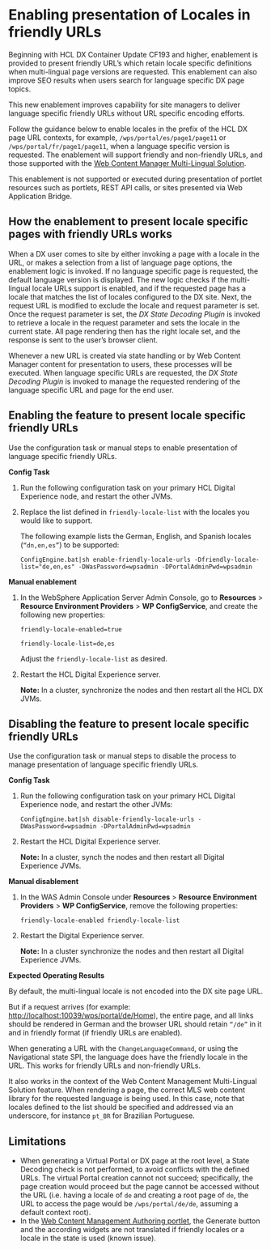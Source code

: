 # Enabling presentation of Locales in friendly URLs

Beginning with HCL DX Container Update CF193 and higher, enablement is provided to present friendly URL’s which retain locale specific definitions when multi-lingual page versions are requested. This enablement can also improve SEO results when users search for language specific DX page topics.

This new enablement improves capability for site managers to deliver language specific friendly URLs without URL specific encoding efforts.

Follow the guidance below to enable locales in the prefix of the HCL DX page URL contexts, for example, `/wps/portal/es/page1/page11` or `/wps/portal/fr/page1/page11`, when a language specific version is requested. The enablement will support friendly and non-friendly URLs, and those supported with the [Web Content Manager Multi-Lingual Solution](../wcm/wcm_mls.md).

This enablement is not supported or executed during presentation of portlet resources such as portlets, REST API calls, or sites presented via Web Application Bridge.

## How the enablement to present locale specific pages with friendly URLs works

When a DX user comes to site by either invoking a page with a locale in the URL, or makes a selection from a list of language page options, the enablement logic is invoked. If no language specific page is requested, the default language version is displayed. The new logic checks if the multi-lingual locale URLs support is enabled, and if the requested page has a locale that matches the list of locales configured to the DX site. Next, the request URL is modified to exclude the locale and request parameter is set. Once the request parameter is set, the *DX State Decoding Plugin* is invoked to retrieve a locale in the request parameter and sets the locale in the current state. All page rendering then has the right locale set, and the response is sent to the user’s browser client.

Whenever a new URL is created via state handling or by Web Content Manager content for presentation to users, these processes will be executed. When language specific URLs are requested, the *DX State Decoding Plugin* is invoked to manage the requested rendering of the language specific URL and page for the end user.

## Enabling the feature to present locale specific friendly URLs

Use the configuration task or manual steps to enable presentation of language specific friendly URLs.

**Config Task**

1.  Run the following configuration task on your primary HCL Digital Experience node, and restart the other JVMs.
2.  Replace the list defined in `friendly-locale-list` with the locales you would like to support.

    The following example lists the German, English, and Spanish locales \(`“dn,en,es”`\) to be supported:

    ```
    ConfigEngine.bat|sh enable-friendly-locale-urls -Dfriendly-locale-list="de,en,es" -DWasPassword=wpsadmin -DPortalAdminPwd=wpsadmin
    ```


**Manual enablement**

1.  In the WebSphere Application Server Admin Console, go to **Resources** \> **Resource Environment Providers** \> **WP ConfigService**, and create the following new properties:

    ```
    friendly-locale-enabled=true
    ```

    ```
    friendly-locale-list=de,es
    ```

    Adjust the `friendly-locale-list` as desired.

2.  Restart the HCL Digital Experience server.

    **Note:** In a cluster, synchronize the nodes and then restart all the HCL DX JVMs.


## Disabling the feature to present locale specific friendly URLs

Use the configuration task or manual steps to disable the process to manage presentation of language specific friendly URLs.

**Config Task**

1.  Run the following configuration task on your primary HCL Digital Experience node, and restart the other JVMs:

    ```
    ConfigEngine.bat|sh disable-friendly-locale-urls -DWasPassword=wpsadmin -DPortalAdminPwd=wpsadmin
    ```

2.  Restart the HCL Digital Experience server.

    **Note:** In a cluster, synch the nodes and then restart all Digital Experience JVMs.


**Manual disablement**

1.  In the WAS Admin Console under **Resources** \> **Resource Environment Providers** \> **WP ConfigService**, remove the following properties:

    ```
    friendly-locale-enabled friendly-locale-list
    ```

2.  Restart the Digital Experience server.

    **Note:** In a cluster synchronize the nodes and then restart all Digital Experience JVMs.


**Expected Operating Results**

By default, the multi-lingual locale is not encoded into the DX site page URL.

But if a request arrives \(for example: [http://localhost:10039/wps/portal/de/Home](http://localhost:10039/wps/portal/de/Home)\), the entire page, and all links should be rendered in German and the browser URL should retain `“/de”` in it and in friendly format \(if friendly URLs are enabled\).

When generating a URL with the `ChangeLanguageCommand`, or using the Navigational state SPI, the language does have the friendly locale in the URL. This works for friendly URLs and non-friendly URLs.

It also works in the context of the Web Content Management Multi-Lingual Solution feature. When rendering a page, the correct MLS web content library for the requested language is being used. In this case, note that locales defined to the list should be specified and addressed via an underscore, for instance `pt_BR` for Brazilian Portuguese.

## Limitations

-   When generating a Virtual Portal or DX page at the root level, a State Decoding check is not performed, to avoid conflicts with the defined URLs. The virtual Portal creation cannot not succeed; specifically, the page creation would proceed but the page cannot be accessed without the URL \(i.e. having a locale of `de` and creating a root page of `de`, the URL to access the page would be `/wps/portal/de/de`, assuming a default context root\).
-   In the [Web Content Management Authoring portlet](../panel_help/wcm_using.md), the Generate button and the according widgets are not translated if friendly locales or a locale in the state is used \(known issue\).

